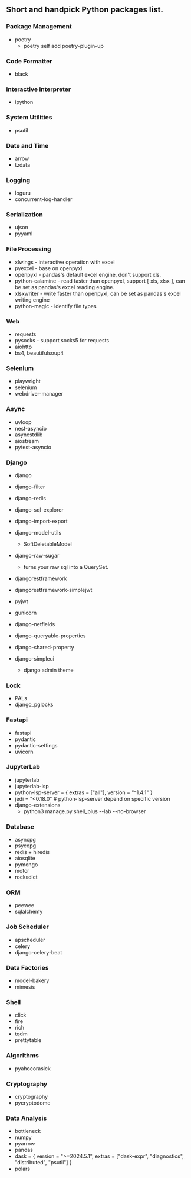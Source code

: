 ## Short and handpick Python packages list.

### Package Management

* poetry
  - poetry self add poetry-plugin-up

### Code Formatter

* black

### Interactive Interpreter

* ipython

### System Utilities

* psutil

### Date and Time

* arrow
* tzdata

### Logging

* loguru
* concurrent-log-handler

### Serialization

* ujson
* pyyaml

### File Processing

* xlwings - interactive operation with excel
* pyexcel - base on openpyxl
* openpyxl - pandas's default excel engine, don't support xls.
* python-calamine - read faster than openpyxl, support [ xls, xlsx ], can be set as pandas's excel reading engine.
* xlsxwriter - write faster than openpyxl, can be set as pandas's excel writing engine
* python-magic - identify file types

### Web

* requests
* pysocks - support socks5 for requests
* aiohttp
* bs4, beautifulsoup4

### Selenium

* playwright
* selenium
* webdriver-manager

### Async

* uvloop
* nest-asyncio
* asyncstdlib
* aiostream
* pytest-asyncio

### Django

* django
* django-filter
* django-redis
* django-sql-explorer
* django-import-export
* django-model-utils
  - SoftDeletableModel
* django-raw-sugar
  - turns your raw sql into a QuerySet.
* djangorestframework
* djangorestframework-simplejwt
* pyjwt
* gunicorn

* django-netfields
* django-queryable-properties
* django-shared-property
* django-simpleui
  - django admin theme

### Lock
* PALs
* django_pglocks

### Fastapi

* fastapi
* pydantic
* pydantic-settings
* uvicorn

### JupyterLab

* jupyterlab
* jupyterlab-lsp
* python-lsp-server = { extras = ["all"], version = "^1.4.1" }
* jedi = "<0.18.0" # python-lsp-server depend on specific version
* django-extensions
  - python3 manage.py shell_plus --lab --no-browser

### Database

* asyncpg
* psycopg
* redis + hiredis
* aiosqlite
* pymongo
* motor
* rocksdict

### ORM

* peewee
* sqlalchemy

### Job Scheduler

* apscheduler
* celery
* django-celery-beat

### Data Factories

* model-bakery
* mimesis

### Shell

* click
* fire
* rich
* tqdm
* prettytable

### Algorithms

* pyahocorasick

### Cryptography

* cryptography
* pycryptodome

### Data Analysis

* bottleneck
* numpy
* pyarrow
* pandas
* dask = { version = ">=2024.5.1", extras = ["dask-expr", "diagnostics", "distributed", "psutil"] }
* polars


